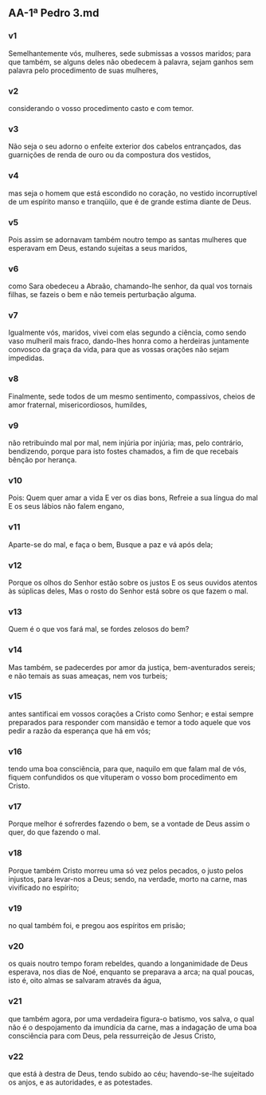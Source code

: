 ## AA-1ª Pedro 3.md
### v1
 Semelhantemente vós, mulheres, sede submissas a vossos maridos; para que também, se alguns deles não obedecem à palavra, sejam ganhos sem palavra pelo procedimento de suas mulheres,
### v2
 considerando o vosso procedimento casto e com temor.
### v3
 Não seja o seu adorno o enfeite exterior dos cabelos entrançados, das guarnições de renda de ouro ou da compostura dos vestidos,
### v4
 mas seja o homem que está escondido no coração, no vestido incorruptível de um espírito manso e tranqüilo, que é de grande estima diante de Deus.
### v5
 Pois assim se adornavam também noutro tempo as santas mulheres que esperavam em Deus, estando sujeitas a seus maridos,
### v6
 como Sara obedeceu a Abraão, chamando-lhe senhor, da qual vos tornais filhas, se fazeis o bem e não temeis perturbação alguma.
### v7
 Igualmente vós, maridos, vivei com elas segundo a ciência, como sendo vaso mulheril mais fraco, dando-lhes honra como a herdeiras juntamente convosco da graça da vida, para que as vossas orações não sejam impedidas.
### v8
 Finalmente, sede todos de um mesmo sentimento, compassivos, cheios de amor fraternal, misericordiosos, humildes,
### v9
 não retribuindo mal por mal, nem injúria por injúria; mas, pelo contrário, bendizendo, porque para isto fostes chamados, a fim de que recebais bênção por herança.
### v10
 Pois: Quem quer amar a vida E ver os dias bons, Refreie a sua língua do mal E os seus lábios não falem engano,
### v11
 Aparte-se do mal, e faça o bem, Busque a paz e vá após dela;
### v12
 Porque os olhos do Senhor estão sobre os justos E os seus ouvidos atentos às súplicas deles, Mas o rosto do Senhor está sobre os que fazem o mal.
### v13
 Quem é o que vos fará mal, se fordes zelosos do bem?
### v14
 Mas também, se padecerdes por amor da justiça, bem-aventurados sereis; e não temais as suas ameaças, nem vos turbeis;
### v15
 antes santificai em vossos corações a Cristo como Senhor; e estai sempre preparados para responder com mansidão e temor a todo aquele que vos pedir a razão da esperança que há em vós;
### v16
 tendo uma boa consciência, para que, naquilo em que falam mal de vós, fiquem confundidos os que vituperam o vosso bom procedimento em Cristo.
### v17
 Porque melhor é sofrerdes fazendo o bem, se a vontade de Deus assim o quer, do que fazendo o mal.
### v18
 Porque também Cristo morreu uma só vez pelos pecados, o justo pelos injustos, para levar-nos a Deus; sendo, na verdade, morto na carne, mas vivificado no espírito;
### v19
 no qual também foi, e pregou aos espíritos em prisão;
### v20
 os quais noutro tempo foram rebeldes, quando a longanimidade de Deus esperava, nos dias de Noé, enquanto se preparava a arca; na qual poucas, isto é, oito almas se salvaram através da água,
### v21
 que também agora, por uma verdadeira figura-o batismo, vos salva, o qual não é o despojamento da imundícia da carne, mas a indagação de uma boa consciência para com Deus, pela ressurreição de Jesus Cristo,
### v22
 que está à destra de Deus, tendo subido ao céu; havendo-se-lhe sujeitado os anjos, e as autoridades, e as potestades.

